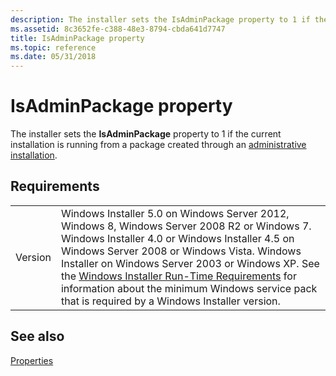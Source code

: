 ```yaml
---
description: The installer sets the IsAdminPackage property to 1 if the current installation is running from a package created through an administrative installation.
ms.assetid: 8c3652fe-c388-48e3-8794-cbda641d7747
title: IsAdminPackage property
ms.topic: reference
ms.date: 05/31/2018
---
```


# IsAdminPackage property

The installer sets the **IsAdminPackage** property to 1 if the current installation is running from a package created through an [administrative installation](administrative-installation.md).

## Requirements



|                    |                                                                                                                                                                                                                                                                                                                                                                                                                                                  |
|--------------------|--------------------------------------------------------------------------------------------------------------------------------------------------------------------------------------------------------------------------------------------------------------------------------------------------------------------------------------------------------------------------------------------------------------------------------------------------|
| Version<br/> | Windows Installer 5.0 on Windows Server 2012, Windows 8, Windows Server 2008 R2 or Windows 7. Windows Installer 4.0 or Windows Installer 4.5 on Windows Server 2008 or Windows Vista. Windows Installer on Windows Server 2003 or Windows XP. See the [Windows Installer Run-Time Requirements](windows-installer-portal.md) for information about the minimum Windows service pack that is required by a Windows Installer version.<br/> |



## See also

<dl> <dt>

[Properties](properties.md)
</dt> </dl>

 

 




